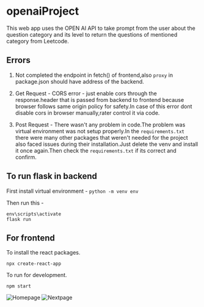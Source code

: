 # openaiProject
This web app uses the OPEN AI API to take prompt from the user about the question category and its level to return the questions of mentioned category from Leetcode.
## Errors

1. Not completed the endpoint in fetch() of frontend,also ```proxy``` in package.json should have address of the backend.

2. Get Request - CORS error - just enable cors through the response.header that is passed from backend to frontend because browser follows same origin policy for safety.In case of this error dont disable cors in browser manually,rater control it via code.

3. Post Request - There wasn't any problem in code.The problem was virtual environment was not setup properly.In the ```requirements.txt``` there were many other packages that weren't needed for the project also faced issues during their installation.Just delete the venv and install it once again.Then check the ```requirements.txt``` if its correct and confirm.
 
 ## To run flask in backend
 
 First install virtual environment - ``` python -m venv env ```

Then run this -
```
env\scripts\activate
flask run
```

## For frontend

To install the react packages.

``` npx create-react-app ```

To run for development.

``` npm start ```
 
![Homepage](/Errors/output1.png)
![Nextpage](/Errors/output.png)